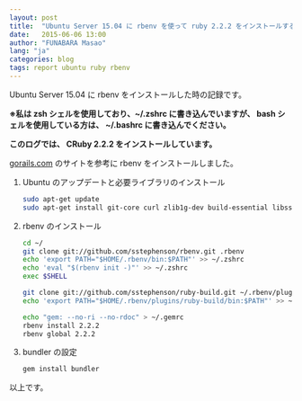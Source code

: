 ```yaml
---
layout: post
title:  "Ubuntu Server 15.04 に rbenv を使って ruby 2.2.2 をインストールする"
date:   2015-06-06 13:00
author: "FUNABARA Masao"
lang: "ja"
categories: blog
tags: report ubuntu ruby rbenv
---
```


Ubuntu Server 15.04 に rbenv をインストールした時の記録です。

**※私は zsh シェルを使用しており、~/.zshrc に書き込んでいますが、 bash シェルを使用している方は、 ~/.bashrc に書き込んでください。**

**このログでは、 CRuby 2.2.2 をインストールしています。**

[gorails.com](https://gorails.com/) のサイトを参考に rbenv をインストールしました。

1.  Ubuntu のアップデートと必要ライブラリのインストール
    
    ~~~ sh
    sudo apt-get update
    sudo apt-get install git-core curl zlib1g-dev build-essential libssl-dev libreadline-dev libyaml-dev libsqlite3-dev sqlite3 libxml2-dev libxslt1-dev libcurl4-openssl-dev python-software-properties
    ~~~
    
2.  rbenv のインストール
    
    ~~~ sh
    cd ~/
    git clone git://github.com/sstephenson/rbenv.git .rbenv
    echo 'export PATH="$HOME/.rbenv/bin:$PATH"' >> ~/.zshrc
    echo 'eval "$(rbenv init -)"' >> ~/.zshrc
    exec $SHELL
    
    git clone git://github.com/sstephenson/ruby-build.git ~/.rbenv/plugins/ruby-build
    echo 'export PATH="$HOME/.rbenv/plugins/ruby-build/bin:$PATH"' >> ~/.zshrc
    
    echo "gem: --no-ri --no-rdoc" > ~/.gemrc
    rbenv install 2.2.2
    rbenv global 2.2.2
    ~~~
    
3.  bundler の設定
    
    ~~~ sh
    gem install bundler
    ~~~
    

以上です。
